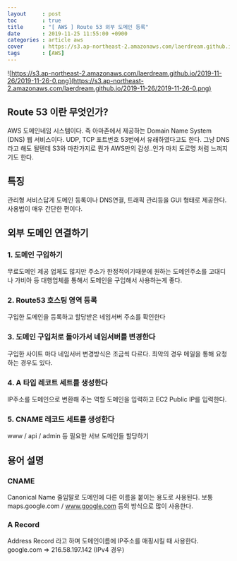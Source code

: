 ```yaml
---
layout     : post
toc        : true
title      : "[ AWS ] Route 53 외부 도메인 등록"
date       : 2019-11-25 11:55:00 +0900
categories : article aws
cover      : https://s3.ap-northeast-2.amazonaws.com/laerdream.github.io/cover/aws.jpg
tags       : [AWS]
---
```


![https://s3.ap-northeast-2.amazonaws.com/laerdream.github.io/2019-11-26/2019-11-26-0.png](https://s3.ap-northeast-2.amazonaws.com/laerdream.github.io/2019-11-26/2019-11-26-0.png)

## Route 53 이란 무엇인가?
AWS 도메인네임 시스템이다. 즉 아마존에서 제공하는 Domain Name System (DNS) 웹 서비스이다.
UDP, TCP 포트번호 53번에서 유래하였다고도 한다. 그냥 DNS라고 해도 될텐데 S3와 마찬가지로 뭔가 AWS만의 감성..인가
마치 도로명 처럼 느껴지기도 한다.

## 특징
관리형 서비스답게 도메인 등록이나 DNS연결, 트래픽 관리등을 GUI 형태로 제공한다. 사용법이 매우 간단한 편이다.

## 외부 도메인 연결하기

### 1. 도메인 구입하기
무료도메인 제공 업체도 많지만 주소가 한정적이기때문에
원하는 도메인주소를 고대디나 가비아 등 대행업체를 통해서 도메인을 구입해서 사용하는게 좋다.

### 2. Route53 호스팅 영역 등록
구입한 도메인을 등록하고 할당받은 네임서버 주소를 확인한다

### 3. 도메인 구입처로 돌아가서 네임서버를 변경한다
구입한 사이트 마다 네임서버 변경방식은 조금씩 다르다. 최악의 경우 메일을 통해 요청하는 경우도 있다.

### 4. A 타입 레코트 세트를 생성한다
IP주소를 도메인으로 변환해 주는 역할
도메인을 입력하고 EC2 Public IP를 입력한다.

### 5. CNAME 레코드 세트를 생성한다
www / api / admin 등 필요한 서브 도메인들 할당하기


## 용어 설명

### CNAME
Canonical Name 줄임말로
도메인에 다른 이름을 붙이는 용도로 사용된다. 보통 maps.google.com / www.google.com 등의 방식으로 많이 사용한다.

### A Record
Address Record 라고 하며 도메인이름에 IP주소를 매핑시킬 때 사용한다.
google.com => 216.58.197.142 (IPv4 경우)